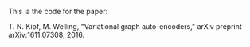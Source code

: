 
This ia the code for the paper:

  T. N. Kipf, M. Welling, "Variational graph auto-encoders," arXiv preprint arXiv:1611.07308, 2016.
